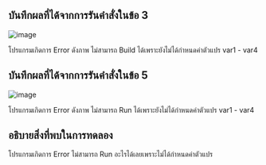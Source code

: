 ## บันทึกผลที่ได้จากการรันคำสั่งในข้อ 3

![image](https://github.com/Phetteepop/03376836-OOP-2566-Lab-04/assets/144197367/21b5ddb9-2e0b-404e-b026-360e5104c740)


โปรแกรมเกิดการ Error ดังภาพ ไม่สามารถ Build ได้เพราะยังไม่ได้กำหนดค่าตัวแปร var1 - var4

## บันทึกผลที่ได้จากการรันคำสั่งในข้อ 5

![image](https://github.com/Phetteepop/03376836-OOP-2566-Lab-04/assets/144197367/4dd20593-278b-49db-8096-b29661d55978)


โปรแกรมเกิดการ Error ดังภาพ ไม่สามารถ Run ได้เพราะยังไม่ได้กำหนดค่าตัวแปร var1 - var4

## อธิบายสิ่งที่พบในการทดลอง

โปรแกรมเกิดการ Error ไม่สามารถ Run อะไรได้เลยเพราะไม่ได้กำหนดค่าตัวแปร

